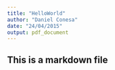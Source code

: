 ```yaml
---
title: "HelloWorld"
author: "Daniel Conesa"
date: "24/04/2015"
output: pdf_document
---
```


## This is a markdown file
